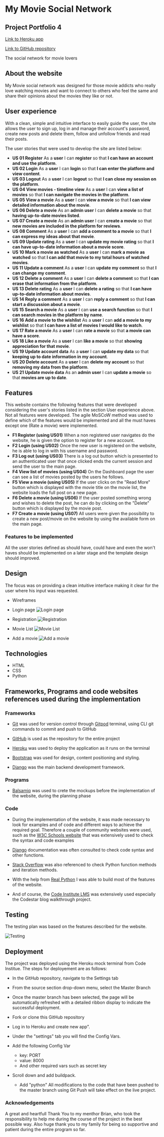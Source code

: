 # My Movie Social Network
## Project Portfolio 4

[Link to Heroku app](https://my-movie-pp4.herokuapp.com/)

[Link to GitHub repository](https://github.com/ujuniordev/my-movie-pp4)

The social network for movie lovers

## About the website

My Movie social network was designed for those movie addicts who really love watching movies and want to connect to others who feel the same and share their opinions about the movies they like or not.


## User experience

With a clean, simple and intuitive interface to easily guide the user, the site allows the user to sign up, log in and manage their account's password, create new posts and delete them, follow and unfollow friends and read their posts.

The user stories that were used to develop the site are listed below:

 - **US 01 Register**
As a **user** I can **register** so that **I can have an account and use the platform**.
 - **US 02 Login**
As a **user** I can **login** so that **I can enter the platform and view content**.
 - **US 03 Logout**
As a **user** I can **logout** so that **I can close my session on the platform**.
 - **US 04 View movies - timeline view**
As a **user** I can **view a list of movies** so that **I can navigate the movies in the platform**.
 - **US 05 View a movie**
As a **user** I can **view a movie** so that **I can view detailed information about the movie**.
 - **US 06 Delete a movie**
As an **admin user** I can **delete a movie** so that **having up-to-date movies listed**.
 - **US 07 Create a movie**
As an **admin user** I can **create a movie** so that **new movies are included in the platform for reviews**.
 - **US 08 Comment**
As a **user** I can **add a comment to a movie** so that **I can express my ideas about that movie**.
 - **US 09 Update rating**
As a **user** I can **update my movie rating** so that **I can have up-to-date information about a movie score**.
 - **US 10 Mark a movie as watched**
As a **user** I can **mark a movie as watched** so that **I can add that movie to my total hours of watched movies**.
 - **US 11 Update a comment**
As a **user** I can **update my comment** so that **I can change my comment**.
 - **US 12 Delete a comment**
As a **user** I can **delete a comment** so that **I can erase that information from the platform**.
 - **US 13 Delete rating**
As a **user** I can **delete a rating** so that **I can have up-to-date information about movies**.
 - **US 14 Reply a comment**
As a **user** I can **reply a comment** so that **I can start a discussion about a movie**.
 - **US 15 Search a movie**
As a **user** I can **use a search function** so that **I can search movies in the platform by name**.
 - **US 16 Add a movie to the wishlist**
As a **user** I can **add a movie to my wishlist** so that **I can have a list of movies I would like to watch**.
 - **US 17 Rate a movie**
As a **user** I can **rate a movie** so that **a movie can have a score**.
 - **US 18 Like a movie**
As a **user** I can **like a movie** so that **showing appreciation for that movie**.
 - **US 19 Update account data**
As a **user** I can **update my data** so that **keeping up to date information in my account**.
 - **US 20 Delete account**
As a **user** I can **delete my account** so that **removing my data from the platform**.
 - **US 21 Update movie data**
As an **admin user** I can **update a movie** so that **movies are up to date**.

## Features

This website contains the following features that were developed considering the user's stories listed in the section User experience above. Not all features were developed. The agile MoSCoW method was used to define which of the features would be implemented and all the must haves except one (Rate a movie) were implemented.
 - **F1 Register (using US01)**
When a non registered user navigates do the website, he is given the option to register for a new account.
 - **F2 Login (using US02)**
Once the new user is registered on the website, he is able to log in with his username and password.
 - **F3 Log out (using US03)**
There is a log out button which is presented to an authenticated user that once clicked ends the current session and send the user to the main page.
 - **F4 View list of movies (using US04)**
On the Dashboard page the user can see a list of movies posted by the users he follows.
 - **F5 View a movie (using US05)**
If the user clicks on the "Read More" button which is displayed with the movie title on the movie list, the website loads the full post on a new page.
 - **F6 Delete a movie (using US06)**
If the user posted something wrong and wishes to delete the post, he can do by clicking on the "Delete" button which is displayed by the movie post.
 - **F7 Create a movie (using US07)**
All users were given the possibility to create a new post/movie on the website by using the available form on the main page.

### Features to be implemented
All the user stories defined as should have, could have and even the won't haves should be implemented on a later stage and the template design should improved.

## Design

The focus was on providing a clean intuitive interface making it clear for the user where his input was requested.
    
- Wireframes
    
- Login page
![Login page](wireframes/login.png)

- Registration
![Registration](wireframes/register.png)

- Movie List
![Movie List](wireframes/movie_list.png)

- Add a movie
![Add a movie](wireframes/add_a_movie.png)


## Technologies
 - HTML
 - CSS
 - Python
 
## Frameworks, Programs and code websites references used during the implementation

### Frameworks

- [Git](https://git-scm.com/) was used for version control through [Gitpod](https://gitpod.io/) terminal, using CLI git commands to commit and push to GitHub

- [GitHub](https://github.com/) is used as the repository for the entire project

- [Heroku](https://www.heroku.com/) was used to deploy the application as it runs on the terminal

- [Bootstrap](https://getbootstrap.com/) was used for design, content positioning and styling.

- [Django](https://www.djangoproject.com/) was the main backend development framework.

### Programs

- [Balsamiq](https://balsamiq.com/)  was used to crete the mockups before the implementation of the website, during the planning phase

### Code

- During the implementation of the website, it was made necessary to look for examples and of code and different ways to achieve the required goal. Therefore a couple of community websites were used, such as the [W3C Schools website](https://www.w3schools.com/) that was extensively used to check the syntax and code examples

- [Django](https://www.djangoproject.com/) documentation was often consulted to check code syntax and other functions.

- [Stack Overflow](https://stackoverflow.com/) was also referenced to check Python function methods and iteration methods.

- With the help from [Real Python](https://realpython.com/) I was able to build most of the features of the website.

- And of course, the [Code Institute LMS](https://learn.codeinstitute.net/) was extensively used especially the Codestar blog walkthrough project.

## Testing

The testing plan was based on the features described for the website.

![Testing](testing/testing.png)

## Deployment

The project was deployed using the Heroku mock terminal from Code Institue. The steps for deployement are as follows:

-   In the GitHub repository, navigate to the Settings tab
-   From the source section drop-down menu, select the Master Branch
-   Once the master branch has been selected, the page will be automatically refreshed with a detailed ribbon display to indicate the successful deployment.

-   Fork or clone this GitHub repository
-   Log in to Heroku and create new app".
-   Under the "settings" tab you will find the Config Vars.
-   Add the following Config Var
    -   key: PORT
    -   value: 8000
    - And other required vars such as secret key
-   Scroll down and add buildpack.
    -   Add "python"
All modifications to the code that have been pushed to the master branch using Git Push will take effect on the live project.

### Acknowledgements
A great and heartfull Thank You to my menthor Brian, who took the responsibility to help me during the course of the project in the best possible way.
Also huge thank you to my family for being so supportive and patient during the entire program so far.